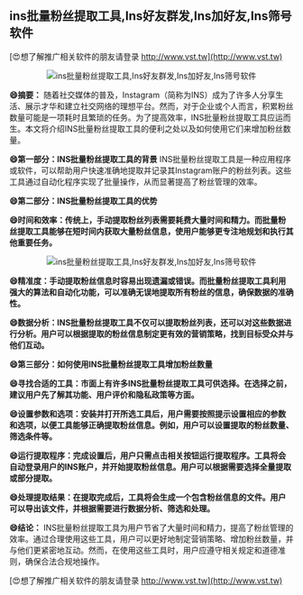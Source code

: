 ## **ins批量粉丝提取工具,Ins好友群发,Ins加好友,Ins筛号软件**

[😍想了解推广相关软件的朋友请登录 http://www.vst.tw](http://www.vst.tw)

 <center><img src="https://vst.tw/MP4/tuiguang/png/0.png" alt="ins批量粉丝提取工具,Ins好友群发,Ins加好友,Ins筛号软件"></center>

**😄摘要：**
随着社交媒体的普及，Instagram（简称为INS）成为了许多人分享生活、展示才华和建立社交网络的理想平台。然而，对于企业或个人而言，积累粉丝数量可能是一项耗时且繁琐的任务。为了提高效率，INS批量粉丝提取工具应运而生。本文将介绍INS批量粉丝提取工具的便利之处以及如何使用它们来增加粉丝数量。

**😄第一部分：INS批量粉丝提取工具的背景**
INS批量粉丝提取工具是一种应用程序或软件，可以帮助用户快速准确地提取并记录其Instagram账户的粉丝列表。这些工具通过自动化程序实现了批量操作，从而显著提高了粉丝管理的效率。

**😄第二部分：INS批量粉丝提取工具的优势**

**😄时间和效率：传统上，手动提取粉丝列表需要耗费大量时间和精力。而批量粉丝提取工具能够在短时间内获取大量粉丝信息，使用户能够更专注地规划和执行其他重要任务。**

 <center><img src="https://vst.tw/MP4/tuiguang/png/5.png" alt="ins批量粉丝提取工具,Ins好友群发,Ins加好友,Ins筛号软件"></center>

**😄精准度：手动提取粉丝信息时容易出现遗漏或错误。而批量粉丝提取工具利用强大的算法和自动化功能，可以准确无误地提取所有粉丝的信息，确保数据的准确性。**

**😄数据分析：INS批量粉丝提取工具不仅可以提取粉丝列表，还可以对这些数据进行分析。用户可以根据提取的粉丝信息制定更有效的营销策略，找到目标受众并与他们互动。**

**😄第三部分：如何使用INS批量粉丝提取工具增加粉丝数量**

**😄寻找合适的工具：市面上有许多INS批量粉丝提取工具可供选择。在选择之前，建议用户先了解其功能、用户评价和隐私政策等方面。**

**😄设置参数和选项：安装并打开所选工具后，用户需要按照提示设置相应的参数和选项，以便工具能够正确提取粉丝信息。例如，用户可以设置提取的粉丝数量、筛选条件等。**

**😄运行提取程序：完成设置后，用户只需点击相关按钮运行提取程序。工具将会自动登录用户的INS账户，并开始提取粉丝信息。用户可以根据需要选择全量提取或部分提取。**

**😄处理提取结果：在提取完成后，工具将会生成一个包含粉丝信息的文件。用户可以导出该文件，并根据需要进行数据分析、筛选和处理。**

**😄结论：**
INS批量粉丝提取工具为用户节省了大量时间和精力，提高了粉丝管理的效率。通过合理使用这些工具，用户可以更好地制定营销策略、增加粉丝数量，并与他们更紧密地互动。然而，在使用这些工具时，用户应遵守相关规定和道德准则，确保合法合规地操作。

[😍想了解推广相关软件的朋友请登录 http://www.vst.tw](http://www.vst.tw)



